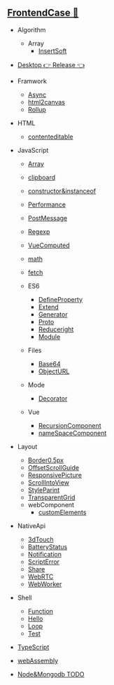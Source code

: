
## [FrontendCase 🏡](https://blly5.github.io/case/)

- Algorithm
  - Array
    - [InsertSoft](https://github.com/blly5/case/blob/master/algorithm/array/insert/index.js)

- [Desktop  👉 Release 👈 ](https://github.com/l1Yuu/frontend-course-list/releases)

- Framwork
  - [Async](https://blly5.github.io/case/framwork/async/)
  - [html2canvas](https://blly5.github.io/case/framwork/html2canvas/)
  - [Rollup](https://github.com/blly5/case/tree/master/framwork/rollup)

- HTML
  - [contenteditable](https://blly5.github.io/case/html/contenteditable/)

- JavaScript
  - [Array](https://blly5.github.io/case/javascript/array)
  - [clipboard](https://blly5.github.io/case/javascript/clipboard/)
  - [constructor&instanceof](https://blly5.github.io/case/javascript/constructor/)
  - [Performance](https://blly5.github.io/case/javascript/performance/)
  - [PostMessage](https://blly5.github.io/case/javascript/post-message/)
  - [Regexp](https://blly5.github.io/case/javascript/regexp/)
  - [VueComputed](https://l1yuu.github.io/frontend-course-list/javascript/vue-computed/)
  - [math](https://l1yuu.github.io/frontend-course-list/javascript/math)
  - [fetch](https://l1yuu.github.io/frontend-course-list/javascript/fetch)

  - ES6
    - [DefineProperty](https://blly5.github.io/case/javascript/es6/defineProperty/)
    - [Extend](https://blly5.github.io/case/javascript/es6/extends/)
    - [Generator](https://blly5.github.io/case/javascript/es6/generator/)
    - [Proto](https://blly5.github.io/case/javascript/es6/prototype/)
    - [Reduceright](https://blly5.github.io/case/javascript/es6/reduceright/)
    - [Module](https://blly5.github.io/case/javascript/module/)
  
  - Files
    - [Base64](https://l1yuu.github.io/frontend-course-list/javascript/file/base64)
    - [ObjectURL](https://l1yuu.github.io/frontend-course-list/javascript/file/objectURL)
  
  - Mode
    - [Decorator](https://l1yuu.github.io/frontend-course-list/javascript/mode/decorator)

  - Vue
    - [RecursionComponent](https://github.com/blly5/case/tree/master/vue/src/views/recursionComponent)
    - [nameSpaceComponent](https://github.com/blly5/case/tree/master/vue/src/views/nameSpaceComponent)

- Layout
  - [Border0.5px](https://blly5.github.io/case/layout/border0.5/)
  - [OffsetScrollGuide](https://blly5.github.io/case/layout/offset-scroll-guide/)
  - [ResponsivePicture](https://blly5.github.io/case/layout/responsive-picture/)
  - [ScrollIntoView](https://blly5.github.io/case/layout/scroll-into-view/)
  - [StyleParint](https://blly5.github.io/case/layout/style-parint/)
  - [TransparentGrid](https://blly5.github.io/case/layout/transparent-grid/)
  - webComponent
    - [customElements](https://blly5.github.io/case/layout/web-component/custom-elements/)

- NativeApi
  - [3dTouch](https://blly5.github.io/case/native-api/3d-touch/)
  - [BatteryStatus](https://blly5.github.io/case/native-api/battery-status/)
  - [Notification](https://blly5.github.io/case/native-api/notification/)
  - [ScriptError](https://blly5.github.io/case/native-api/script-error/)
  - [Share](https://blly5.github.io/case/native-api/share/)
  - [WebRTC](https://blly5.github.io/case/native-api/web-rtc/)
  - [WebWorker](https://blly5.github.io/case/native-api/web-worker/)

- Shell
  - [Function](https://github.com/blly5/case/blob/master/shell/function/index.sh)
  - [Hello](https://github.com/blly5/case/blob/master/shell/hello/index.sh)
  - [Loop](https://github.com/blly5/case/tree/master/shell/loop)
  - [Test](https://github.com/blly5/case/blob/master/shell/test/index.sh)

- [TypeScript](https://github.com/blly5/case/tree/master/typescript)

- [webAssembly](https://github.com/blly5/case/tree/master/webAssembly)

- [Node&Mongodb TODO](https://github.com/blly5/case/blob/master/node-mongodb-demo/)

